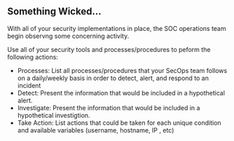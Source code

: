## Something Wicked...

With all of your security implementations in place, the SOC operations team begin observng some concerning activity.

Use all of your security tools and processes/procedures to peform the following actions:
- Processes: List all processes/procedures that your SecOps team follows on a daily/weekly basis in order to detect, alert, and respond to an incident
- Detect: Present the information that would be included in a hypothetical alert.
- Investigate: Present the information that would be included in a hypothetical investigtion.
- Take Action: List actions that could be taken for each unique condition and available variables (username, hostname, IP , etc)
